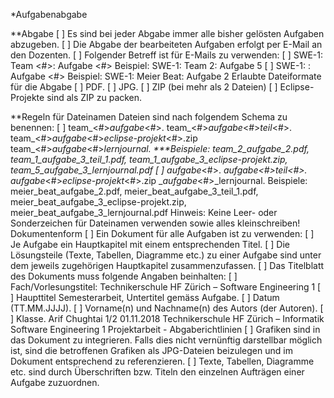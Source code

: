 *Aufgabenabgabe

**Abgabe
[ ] Es sind bei jeder Abgabe immer alle bisher gelösten Aufgaben abzugeben.
[ ] Die Abgabe der bearbeiteten Aufgaben erfolgt per E-Mail an den Dozenten.
[ ] Folgender Betreff ist für E-Mails zu verwenden:
[ ] SWE-1: Team <#>: Aufgabe <#>
Beispiel: SWE-1: Team 2: Aufgabe 5
[ ] SWE-1: <Nachname> <Vorname>: Aufgabe <#>
Beispiel: SWE-1: Meier Beat: Aufgabe 2
Erlaubte Dateiformate für die Abgabe
[ ] PDF.
[ ] JPG.
[ ] ZIP (bei mehr als 2 Dateien)
[ ] Eclipse-Projekte sind als ZIP zu packen.

**Regeln für Dateinamen
Dateien sind nach folgendem Schema zu benennen:
[ ] team_<#>_aufgabe_<#>.<erweiterung>
team_<#>_aufgabe_<#>_teil_<#>.<erweiterung>
team_<#>_aufgabe_<#>_eclipse-projekt_<#>.zip
team_<#>_aufgabe_<#>_lernjournal.<erweiterung>
***Beispiele:
team_2_aufgabe_2.pdf, team_1_aufgabe_3_teil_1.pdf,
team_1_aufgabe_3_eclipse-projekt.zip, team_5_aufgabe_3_lernjournal.pdf
[ ] <nachname>_<vorname>_aufgabe_<#>.<erweiterung>
<nachname>_<vorname>_aufgabe_<#>_teil_<#>.<erweiterung>
<nachname>_<vorname>_aufgabe_<#>_eclipse-projekt_<#>.zip
<nachname>_<vorname>_aufgabe_<#>_lernjournal.<erweiterung>
Beispiele:
meier_beat_aufgabe_2.pdf, meier_beat_aufgabe_3_teil_1.pdf,
meier_beat_aufgabe_3_eclipse-projekt.zip,
meier_beat_aufgabe_3_lernjournal.pdf
Hinweis: Keine Leer- oder Sonderzeichen für Dateinamen verwenden sowie alles kleinschreiben!
Dokumentenform
[ ] Ein Dokument für alle Aufgaben ist zu verwenden:
[ ] Je Aufgabe ein Hauptkapitel mit einem entsprechenden Titel.
[ ] Die Lösungsteile (Texte, Tabellen, Diagramme etc.) zu einer Aufgabe sind unter dem jeweils zugehörigen
Hauptkapitel zusammenzufassen.
[ ] Das Titelblatt des Dokuments muss folgende Angaben beinhalten:
[ ] Fach/Vorlesungstitel: Technikerschule HF Zürich –
Software Engineering 1
[ ] Haupttitel Semesterarbeit, Untertitel gemäss Aufgabe.
[ ] Datum (TT.MM.JJJJ).
[ ] Vorname(n) und Nachname(n) des Autors (der Autoren).
[ ] Klasse.
Arif Chughtai 1/2 01.11.2018
Technikerschule HF Zürich – Informatik Software Engineering 1 Projektarbeit - Abgaberichtlinien
[ ] Grafiken sind in das Dokument zu integrieren. Falls dies nicht vernünftig darstellbar möglich ist, sind die
betroffenen Grafiken als JPG-Dateien beizulegen und im Dokument entsprechend zu referenzieren.
[ ] Texte, Tabellen, Diagramme etc. sind durch Überschriften bzw. Titeln den einzelnen Aufträgen einer Aufgabe
zuzuordnen.
